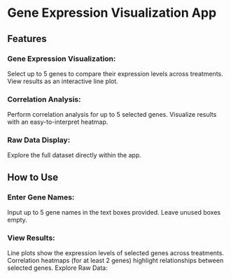 # Gene Expression Visualization App
## Features
### Gene Expression Visualization: 
Select up to 5 genes to compare their expression levels across treatments. View results as an interactive line plot.
### Correlation Analysis:
Perform correlation analysis for up to 5 selected genes.
Visualize results with an easy-to-interpret heatmap.
### Raw Data Display:
Explore the full dataset directly within the app.

## How to Use
### Enter Gene Names:
Input up to 5 gene names in the text boxes provided.
Leave unused boxes empty.
### View Results:
Line plots show the expression levels of selected genes across treatments.
Correlation heatmaps (for at least 2 genes) highlight relationships between selected genes.
Explore Raw Data:

